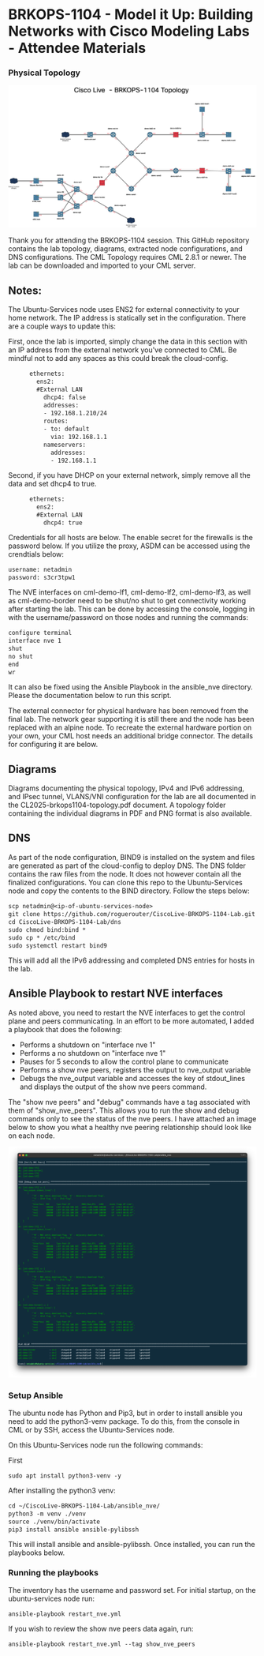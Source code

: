 # BRKOPS-1104 - Model it Up: Building Networks with Cisco Modeling Labs - Attendee Materials

### Physical Topology

![Physical Topology Diagram](/CL2025-brkops1104-topology/Physical%20Topology.png)

Thank you for attending the BRKOPS-1104 session.  This GitHub repository contains the lab topology, diagrams, extracted node configurations, and DNS configurations.  The CML Topology requires CML 2.8.1 or newer.  The lab can be downloaded and imported to your CML server.

## Notes:

The Ubuntu-Services node uses ENS2 for external connectivity to your home network.  The IP address is statically set in the configuration.  There are a couple ways to update this:

First, once the lab is imported, simply change the data in this section with an IP address from the external network you've connected to CML.  Be mindful not to add any spaces as this could break the cloud-config.

```
      ethernets:
        ens2:
        #External LAN
          dhcp4: false
          addresses:
          - 192.168.1.210/24
          routes:
          - to: default
            via: 192.168.1.1
          nameservers:
            addresses:
            - 192.168.1.1
```

Second, if you have DHCP on your external network, simply remove all the data and set dhcp4 to true.
```
      ethernets:
        ens2:
        #External LAN
          dhcp4: true
```

Credentials for all hosts are below.  The enable secret for the firewalls is the password below.  If you utilize the proxy, ASDM can be accessed using the crendtials below:

```
username: netadmin
password: s3cr3tpw1
```

The NVE interfaces on  cml-demo-lf1,  cml-demo-lf2,  cml-demo-lf3, as well as cml-demo-border need to be shut/no shut to get connectivity working after starting the lab.  This can be done by accessing the console, logging in with the username/password on those nodes and running the commands:

```
configure terminal
interface nve 1
shut
no shut
end
wr
```

It can also be fixed using the Ansible Playbook in the ansible_nve directory.  Please the documentation below to run this script.

The external connector for physical hardware has been removed from the final lab.  The network gear supporting it is still there and the node has been replaced with an alpine node.  To recreate the external hardware portion on your own, your CML host needs an additional bridge connector.  The details for configuring it are below.

## Diagrams

Diagrams documenting the physical topology, IPv4 and IPv6 addressing, and IPsec tunnel, VLANS/VNI configuration for the lab are all documented in the CL2025-brkops1104-topology.pdf document.  A topology folder containing the individual diagrams in PDF and PNG format is also available.

## DNS

As part of the node configuration, BIND9 is installed on the system and files are generated as part of the cloud-config to deploy DNS.  The DNS folder contains the raw files from the node.  It does not however contain all the finalized configurations.  You can clone this repo to the Ubuntu-Services node and copy the contents to the BIND directory.  Follow the steps below:

```
scp netadmin@<ip-of-ubuntu-services-node>
git clone https://github.com/roguerouter/CiscoLive-BRKOPS-1104-Lab.git
cd CiscoLive-BRKOPS-1104-Lab/dns
sudo chmod bind:bind *
sudo cp * /etc/bind
sudo systemctl restart bind9
```

This will add all the IPv6 addressing and completed DNS entries for hosts in the lab.

## Ansible Playbook to restart NVE interfaces

As noted above, you need to restart the NVE interfaces to get the control plane and peers communicating.  In an effort to be more automated, I added a playbook that does the following:

- Performs a shutdown on "interface nve 1"
- Performs a no shutdown on "interface nve 1"
- Pauses for 5 seconds to allow the control plane to communicate
- Performs a show nve peers, registers the output to nve_output variable
- Debugs the nve_output variable and accesses the key of stdout_lines and displays the output of the show nve peers command.

The "show nve peers" and "debug" commands have a tag associated with them of "show_nve_peers".  This allows you to run the show and debug commands only to see the status of the nve peers.  I have attached an image below to show you what a healthy nve peering relationship should look like on each node.

![Healthy NVE Peer example](/ansible_nve/healthy_nve_status.png)

### Setup Ansible

The ubuntu node has Python and Pip3, but in order to install ansible you need to add the python3-venv package.  To do this, from the console in CML or by SSH, access the Ubuntu-Services node.

On this Ubuntu-Services node run the following commands:

First 
```
sudo apt install python3-venv -y
```
After installing the python3 venv:
```
cd ~/CiscoLive-BRKOPS-1104-Lab/ansible_nve/
python3 -m venv ./venv
source ./venv/bin/activate
pip3 install ansible ansible-pylibssh
```
This will install ansible and ansible-pylibssh.  Once installed, you can run the playbooks below.

### Running the playbooks

The inventory has the username and password set.  For initial startup, on the ubuntu-services node run:

```
ansible-playbook restart_nve.yml
```

If you wish to review the show nve peers data again, run:

```
ansible-playbook restart_nve.yml --tag show_nve_peers
```
